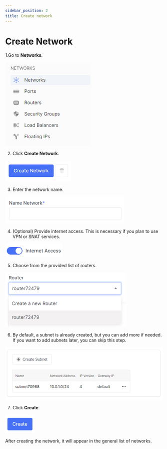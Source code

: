 ```yaml
---
sidebar_position: 2
title: Create network
---
```


# Create Network

1.Go to **Networks**.

![](../img/i-net1.png)

2. Click **Create Network**.

![](../img/i-net4.png)

3. Enter the network name.

![](../img/i-net5.png)

4. (Optional) Provide internet access. This is necessary if you plan to use VPN or SNAT services.

![](../img/i-net8.png)

5. Choose from the provided list of routers.

![](../img/i-net6.png)

6. By default, a subnet is already created, but you can add more if needed. If you want to add subnets later, you can skip this step.

![](../img/i-net7.png)

7. Click **Create**.

![](../img/i-net9.png)

After creating the network, it will appear in the general list of networks.